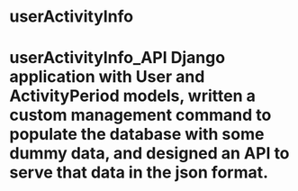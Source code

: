 # userActivityInfo
# userActivityInfo_API Django application with User and ActivityPeriod models, written a custom management command to populate the database with some dummy data, and designed an API to serve that data in the json format.
